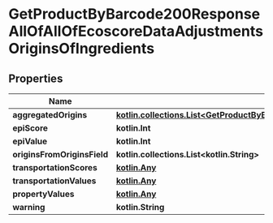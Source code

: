 
# GetProductByBarcode200ResponseAllOfAllOfEcoscoreDataAdjustmentsOriginsOfIngredients

## Properties
| Name | Type | Description | Notes |
| ------------ | ------------- | ------------- | ------------- |
| **aggregatedOrigins** | [**kotlin.collections.List&lt;GetProductByBarcode200ResponseAllOfAllOfEcoscoreDataAdjustmentsOriginsOfIngredientsAggregatedOriginsInner&gt;**](GetProductByBarcode200ResponseAllOfAllOfEcoscoreDataAdjustmentsOriginsOfIngredientsAggregatedOriginsInner.md) |  |  [optional] |
| **epiScore** | **kotlin.Int** |  |  [optional] |
| **epiValue** | **kotlin.Int** |  |  [optional] |
| **originsFromOriginsField** | **kotlin.collections.List&lt;kotlin.String&gt;** |  |  [optional] |
| **transportationScores** | [**kotlin.Any**](.md) |  |  [optional] |
| **transportationValues** | [**kotlin.Any**](.md) |  |  [optional] |
| **propertyValues** | [**kotlin.Any**](.md) |  |  [optional] |
| **warning** | **kotlin.String** |  |  [optional] |




